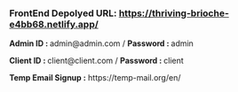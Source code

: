 ### FrontEnd Depolyed URL: https://thriving-brioche-e4bb68.netlify.app/

<p><b>Admin ID : </b>admin@admin.com / <b>Password : </b>admin</p>
<p><b>Client ID : </b>client@client.com / <b>Password : </b>client</p>
<p><b>Temp Email Signup :</b> https://temp-mail.org/en/</p>
   
